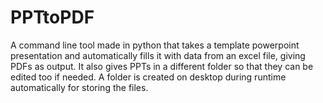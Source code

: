 # PPTtoPDF
A command line tool made in python that takes a template powerpoint presentation and automatically fills it with data from an excel file, giving PDFs as output.
It also gives PPTs in a different folder so that they can be edited too if needed. 
A folder is created on desktop during runtime automatically for storing the files.


